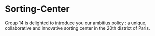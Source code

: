 # Sorting-Center
Group 14 is delighted to introduce you our ambitius policy : a unique, collaborative and innovative sorting center in the 20th district of Paris.
